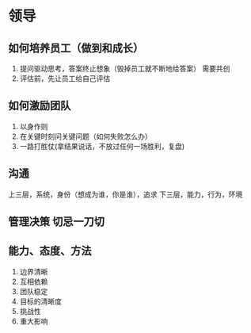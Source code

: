 # 领导

## 如何培养员工（做到和成长）

1. 提问驱动思考，答案终止想象（毁掉员工就不断地给答案）
   需要共创
2. 评估前，先让员工给自己评估

## 如何激励团队

1. 以身作则
2. 在关键时刻问关键问题（如何失败怎么办）
3. 一路打胜仗(拿结果说话，不放过任何一场胜利，复盘)

## 沟通

上三层，系统，身份（想成为谁，你是谁），追求
下三层，能力，行为，环境

## 管理决策 切忌一刀切

## 能力、态度、方法

1. 边界清晰
2. 互相依赖
3. 团队稳定
4. 目标的清晰度
5. 挑战性
6. 重大影响
